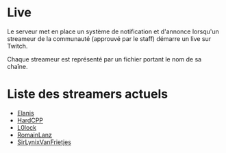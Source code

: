 # Live

Le serveur met en place un système de notification et d'annonce lorsqu'un streameur de la communauté (approuvé par le staff) démarre un live sur Twitch.

Chaque streameur est représenté par un fichier portant le nom de sa chaîne.

# Liste des streamers actuels

- [Elanis](elanis.md)
- [HardCPP](hardcpp.md)
- [L0lock](l0lock.md)
- [RomainLanz](romainlanz.md)
- [SirLynixVanFrietjes](sirlynixvanfrietjes.md)
